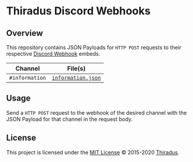 # Thiradus Discord Webhooks

## Overview

This repository contains JSON Payloads for `HTTP POST` requests to their respective [Discord Webhook](https://support.discordapp.com/hc/en-us/articles/228383668-Intro-to-Webhooks) embeds.

|    Channel     |                 File(s)                  |
| :------------: | :--------------------------------------: |
| `#information` | [`information.json`](./information.json) |

## Usage

Send a `HTTP POST` request to the webhook of the desired channel with the JSON Payload for that channel in the request body.

## License

This project is licensed under the [MIT License](./LICENSE.md) &copy; 2015-2020 [Thiradus](https://github.com/Thiradus/).

